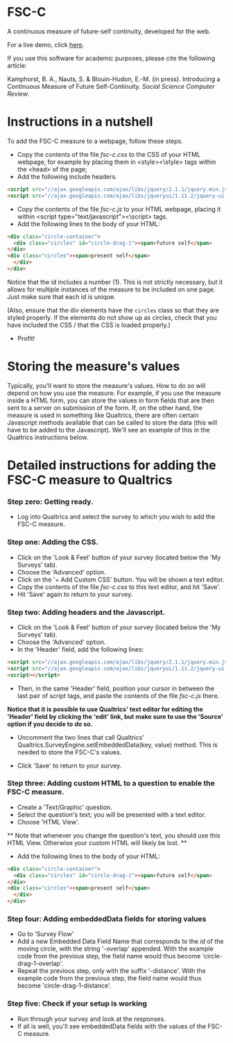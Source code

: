 # FSC-C
A continuous measure of future-self continuity, developed for the web.

For a live demo, click [here](http://jsfiddle.net/xgdVM/61/embedded/result/).

If you use this software for academic purposes, please cite the following article: 

  Kamphorst, B. A., Nauts, S. & Blouin-Hudon, E.-M. (in press). Introducing a Continuous Measure of Future Self-Continuity. _Social Science Computer Review_.

# Instructions in a nutshell

To add the FSC-C measure to a webpage, follow these steps. 

* Copy the contents of the file _fsc-c.css_ to the CSS of your HTML webpage, for example by placing them in \<style\>\<\\style\> tags within the \<head\> of the page;
* Add the following include headers.
```html
<script src="//ajax.googleapis.com/ajax/libs/jquery/2.1.1/jquery.min.js"></script>
<script src="//ajax.googleapis.com/ajax/libs/jqueryui/1.11.2/jquery-ui.min.js"></script>
```

* Copy the contents of the file _fsc-c.js_ to your HTML webpage, placing it within \<script type="text/javascript"\>\<\\script\> tags.
* Add the following lines to the body of your HTML:

```html
<div class="circle-container">
  <div class="circles" id="circle-drag-1"><span>future self</span>
</div>
<div class="circles"><span>present self</span>
  </div>
</div>
```
Notice that the id includes a number (1). This is not strictly necessary, but it allows for multiple instances of the measure to be included on one page. Just make sure that each id is unique.

(Also, ensure that the div elements have the `circles` class so that they are styled properly. If the elements do not show up as circles, check that you have included the CSS / that the CSS is loaded properly.)

* Profit!

# Storing the measure's values

Typically, you'll want to store the measure's values. How to do so will depend on how you use the measure. For example, if you use the measure inside a HTML form, you can store the values in form fields that are then sent to a server on submission of the form. If, on the other hand, the measure is used in something like Qualtrics, there are often certain Javascript methods available that can be called to store the data (this will have to be added to the Javascript). We'll see an example of this in the Qualtrics instructions below.


# Detailed instructions for adding the FSC-C measure to Qualtrics

### Step zero: Getting ready.
* Log into Qualtrics and select the survey to which you wish to add the FSC-C measure.

### Step one: Adding the CSS.

* Click on the 'Look \& Feel' button of your survey (located below the 'My Surveys' tab).
* Choose the 'Advanced' option.
* Click on the '+ Add Custom CSS' button. You will be shown a text editor.
* Copy the contents of the file _fsc-c.css_ to this text editor, and hit 'Save'.
* Hit 'Save' again to return to your survey.

### Step two: Adding headers and the Javascript.

* Click on the 'Look \& Feel' button of your survey (located below the 'My Surveys' tab).
* Choose the 'Advanced' option.
* In the 'Header' field, add the following lines:

```html
<script src="//ajax.googleapis.com/ajax/libs/jquery/2.1.1/jquery.min.js"></script>
<script src="//ajax.googleapis.com/ajax/libs/jqueryui/1.11.2/jquery-ui.min.js"></script>
<script></script>
```
* Then, in the same 'Header' field, position your cursor in between the last pair of script tags, and paste the contents of the file _fsc-c.js_ there.

**Notice that it is possible to use Qualtrics' text editor for editing the 'Header' field by clicking the 'edit' link, but make sure to use the 'Source' option if you decide to do so.**

* Uncomment the two lines that call Qualtrics' Qualtrics.SurveyEngine.setEmbeddedData(key, value) method. This is needed to store the FSC-C's values.

* Click 'Save' to return to your survey.

### Step three: Adding custom HTML to a question to enable the FSC-C measure.

* Create a 'Text/Graphic' question.
* Select the question's text; you will be presented with a text editor.
* Choose 'HTML View'.

** Note that whenever you change the question's text, you should use this HTML View. Otherwise your custom HTML will likely be lost. **

* Add the following lines to the body of your HTML:

```html
<div class="circle-container">
  <div class="circles" id="circle-drag-1"><span>future self</span>
</div>
<div class="circles"><span>present self</span>
  </div>
</div>
```

### Step four: Adding embeddedData fields for storing values

* Go to 'Survey Flow'
* Add a new Embedded Data Field Name that corresponds to the _id_ of the moving circle, with the string '-overlap' appended. With the example code from the previous step, the field name would thus become 'circle-drag-1-overlap'.
* Repeat the previous step, only with the suffix '-distance'. With the example code from the previous step, the field name would thus become 'circle-drag-1-distance'.


### Step five: Check if your setup is working

* Run through your survey and look at the responses. 
* If all is well, you'll see embeddedData fields with the values of the FSC-C measure.


